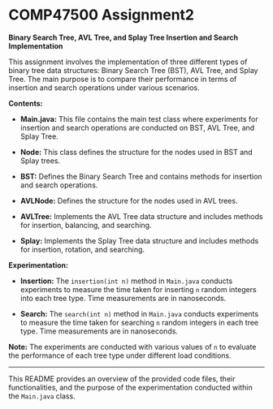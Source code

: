 # COMP47500 Assignment2

**Binary Search Tree, AVL Tree, and Splay Tree Insertion and Search Implementation**

This assignment involves the implementation of three different types of binary tree data structures: Binary Search Tree (BST), AVL Tree, and Splay Tree. The main purpose is to compare their performance in terms of insertion and search operations under various scenarios.

**Contents:**

- **Main.java:** This file contains the main test class where experiments for insertion and search operations are conducted on BST, AVL Tree, and Splay Tree.
  
- **Node:** This class defines the structure for the nodes used in BST and Splay trees.

- **BST:** Defines the Binary Search Tree and contains methods for insertion and search operations.

- **AVLNode:** Defines the structure for the nodes used in AVL trees.

- **AVLTree:** Implements the AVL Tree data structure and includes methods for insertion, balancing, and searching.

- **Splay:** Implements the Splay Tree data structure and includes methods for insertion, rotation, and searching.

**Experimentation:**

- **Insertion:** The `insertion(int n)` method in `Main.java` conducts experiments to measure the time taken for inserting `n` random integers into each tree type. Time measurements are in nanoseconds.

- **Search:** The `search(int n)` method in `Main.java` conducts experiments to measure the time taken for searching `n` random integers in each tree type. Time measurements are in nanoseconds.

**Note:** The experiments are conducted with various values of `n` to evaluate the performance of each tree type under different load conditions.

---

This README provides an overview of the provided code files, their functionalities, and the purpose of the experimentation conducted within the `Main.java` class.
